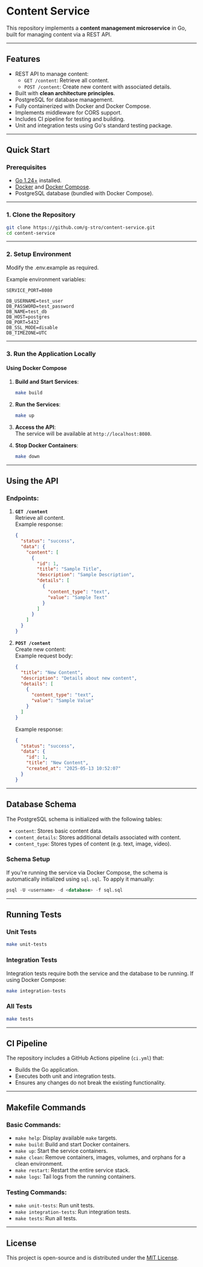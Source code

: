 # Content Service

This repository implements a **content management microservice** in Go, built for managing content via a REST API.

---

## **Features**
- REST API to manage content:
    - `GET /content`: Retrieve all content.
    - `POST /content`: Create new content with associated details.
- Built with **clean architecture principles**.
- PostgreSQL for database management.
- Fully containerized with Docker and Docker Compose.
- Implements middleware for CORS support.
- Includes CI pipeline for testing and building.
- Unit and integration tests using Go's standard testing package.

---

## **Quick Start**

### **Prerequisites**
- [Go 1.24+](https://go.dev/dl/) installed.
- [Docker](https://www.docker.com/) and [Docker Compose](https://docs.docker.com/compose/).
- PostgreSQL database (bundled with Docker Compose).

---

### **1. Clone the Repository**
```bash
git clone https://github.com/g-stro/content-service.git
cd content-service
```

---

### **2. Setup Environment**
Modify the .env.example as required.

Example environment variables:
```dotenv
SERVICE_PORT=8080

DB_USERNAME=test_user
DB_PASSWORD=test_password
DB_NAME=test_db
DB_HOST=postgres
DB_PORT=5432
DB_SSL_MODE=disable
DB_TIMEZONE=UTC
```

---

### **3. Run the Application Locally**

#### Using Docker Compose
1. **Build and Start Services**:
   ```bash
   make build
   ```
2. **Run the Services**:
   ```bash
   make up
   ```

3. **Access the API**:  
   The service will be available at `http://localhost:8080`.

4. **Stop Docker Containers**:
   ```bash
   make down
   ```

---

## **Using the API**
### Endpoints:
1. **`GET /content`**  
   Retrieve all content.  
   Example response:
   ```json
   {
     "status": "success",
     "data": {
       "content": [
         {
           "id": 1,
           "title": "Sample Title",
           "description": "Sample Description",
           "details": [
             {
               "content_type": "text",
               "value": "Sample Text"
             }
           ]
         }
       ]
     }
   }
   ```

2. **`POST /content`**  
   Create new content:  
   Example request body:
   ```json
   {
     "title": "New Content",
     "description": "Details about new content",
     "details": [
       {
         "content_type": "text",
         "value": "Sample Value"
       }
     ]
   }
   ```
   Example response:
   ```json
   {
     "status": "success",
     "data": {
       "id": 1,
       "title": "New Content",
       "created_at": "2025-05-13 10:52:07"
     }
   }
   ``` 

---

## **Database Schema**
The PostgreSQL schema is initialized with the following tables:

- `content`: Stores basic content data.
- `content_details`: Stores additional details associated with content.
- `content_type`: Stores types of content (e.g. text, image, video).

### Schema Setup
If you're running the service via Docker Compose, the schema is automatically initialized using `sql.sql`. To apply it manually:
```sql
psql -U <username> -d <database> -f sql.sql
```

---

## **Running Tests**

### **Unit Tests**
```bash
make unit-tests
```

### **Integration Tests**
Integration tests require both the service and the database to be running. If using Docker Compose:
```bash
make integration-tests
```

### **All Tests**
```bash
make tests
```

---

## **CI Pipeline**
The repository includes a GitHub Actions pipeline (`ci.yml`) that:
- Builds the Go application.
- Executes both unit and integration tests.
- Ensures any changes do not break the existing functionality.

---

## **Makefile Commands**
### **Basic Commands**:
- `make help`: Display available `make` targets.
- `make build`: Build and start Docker containers.
- `make up`: Start the service containers.
- `make clean`: Remove containers, images, volumes, and orphans for a clean environment.
- `make restart`: Restart the entire service stack.
- `make logs`: Tail logs from the running containers.

### **Testing Commands**:
- `make unit-tests`: Run unit tests.
- `make integration-tests`: Run integration tests.
- `make tests`: Run all tests.

---

## **License**
This project is open-source and is distributed under the [MIT License](LICENSE).
